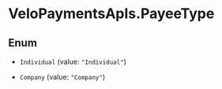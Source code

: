 # VeloPaymentsApIs.PayeeType

## Enum


* `Individual` (value: `"Individual"`)

* `Company` (value: `"Company"`)



